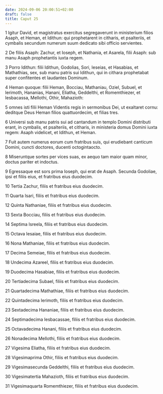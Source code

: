 ```yaml
---
date: 2024-09-06 20:00:51+02:00
draft: false
title: Caput 25
---
```





1 Igitur David, et magistratus exercitus segregaverunt in ministerium filios Asaph, et Heman, et Idithun: qui prophetarent in citharis, et psalteriis, et cymbalis secundum numerum suum dedicato sibi officio servientes.

2 De filiis Asaph: Zachur, et Ioseph, et Nathania, et Asarela, filii Asaph: sub manu Asaph prophetantis iuxta regem.

3 Porro Idithun: filii Idithun, Godolias, Sori, Ieseias, et Hasabias, et Mathathias, sex, sub manu patris sui Idithun, qui in cithara prophetabat super confitentes et laudantes Dominum.

4 Heman quoque: filii Heman, Bocciau, Mathaniau, Oziel, Subuel, et Ierimoth, Hananias, Hanani, Eliatha, Geddelthi, et Romemthiezer, et Iesbacassa, Mellothi, Othir, Mahazioth:

5 omnes isti filii Heman Videntis regis in sermonibus Dei, ut exaltaret cornu: deditque Deus Heman filios quattuordecim, et filias tres.

6 Universi sub manu patris sui ad cantandum in templo Domini distributi erant, in cymbalis, et psalteriis, et citharis, in ministeria domus Domini iuxta regem: Asaph videlicet, et Idithun, et Heman.

7 Fuit autem numerus eorum cum fratribus suis, qui erudiebant canticum Domini, cuncti doctores, ducenti octogintaocto.

8 Miseruntque sortes per vices suas, ex aequo tam maior quam minor, doctus pariter et indoctus.

9 Egressaque est sors prima Ioseph, qui erat de Asaph. Secunda Godoliae, ipsi et filiis eius, et fratribus eius duodecim.

10 Tertia Zachur, filiis et fratribus eius duodecim.

11 Quarta Isari, filiis et fratribus eius duodecim.

12 Quinta Nathaniae, filiis et fratribus eius duodecim.

13 Sexta Bocciau, filiis et fratribus eius duodecim.

14 Septima Isreela, filiis et fratribus eius duodecim.

15 Octava Iesaiae, filiis et fratribus eius duodecim.

16 Nona Mathaniae, filiis et fratribus eius duodecim.

17 Decima Semeiae, filiis et fratribus eius duodecim.

18 Undecima Azareel, filiis et fratribus eius duodecim.

19 Duodecima Hasabiae, filiis et fratribus eius duodecim.

20 Tertiadecima Subael, filiis et fratribus eius duodecim.

21 Quartadecima Mathathiae, filiis et fratribus eius duodecim.

22 Quintadecima Ierimoth, filiis et fratribus eius duodecim.

23 Sextadecima Hananiae, filiis et fratribus eius duodecim.

24 Septimadecima Iesbacassae, filiis et fratribus eius duodecim.

25 Octavadecima Hanani, filiis et fratribus eius duodecim.

26 Nonadecima Mellothi, filiis et fratribus eius duodecim.

27 Vigesima Eliatha, filiis et fratribus eius duodecim.

28 Vigesimaprima Othir, filiis et fratribus eius duodecim.

29 Vigesimasecunda Geddelthi, filiis et fratribus eius duodecim.

30 Vigesimatertia Mahazioth, filiis et fratribus eius duodecim.

31 Vigesimaquarta Romemthiezer, filiis et fratribus eius duodecim.

